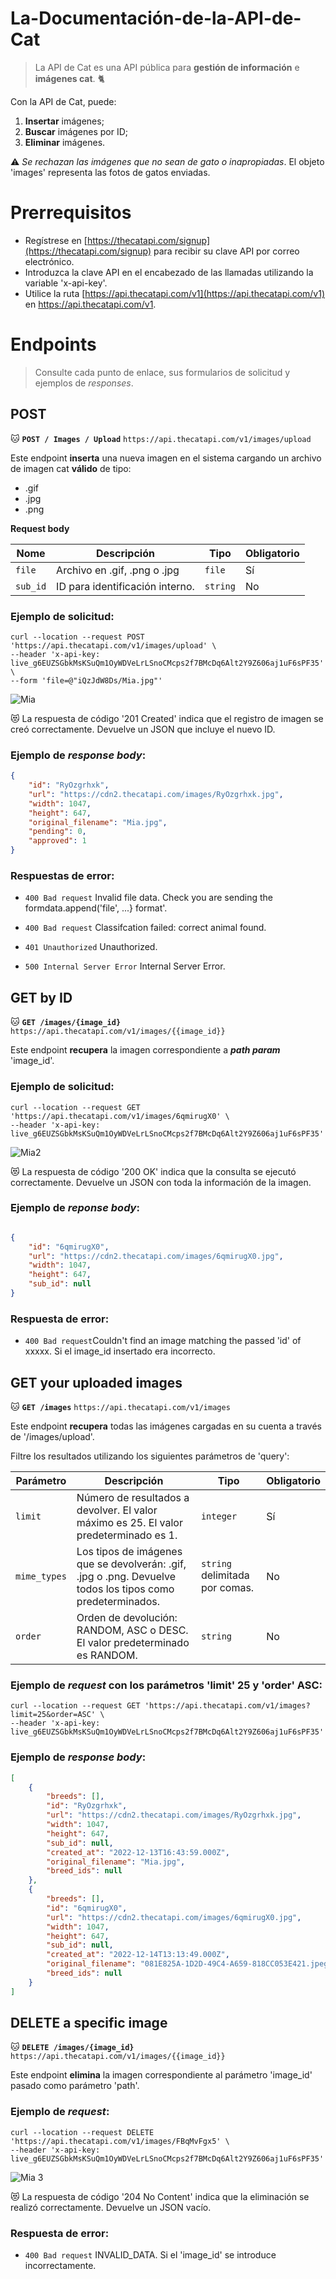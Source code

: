 # La-Documentación-de-la-API-de-Cat

>
> La API de Cat es una API pública para **gestión de información** e **imágenes cat**. 🐈

Con la API de Cat, puede:

1. **Insertar** imágenes;
2. **Buscar** imágenes por ID;
3. **Eliminar** imágenes.

⚠️ _Se rechazan las imágenes que no sean de gato o inapropiadas_. El objeto 'images' representa las fotos de gatos enviadas.

# Prerrequisitos

- Regístrese en [https://thecatapi.com/signup](https://thecatapi.com/signup) para recibir su clave API por correo electrónico.
- Introduzca la clave API en el encabezado de las llamadas utilizando la variable 'x-api-key'.
- Utilice la ruta [https://api.thecatapi.com/v1](https://api.thecatapi.com/v1) en https://api.thecatapi.com/v1.

# Endpoints

>
> Consulte cada punto de enlace, sus formularios de solicitud y ejemplos de _responses_.

## POST

🐱 **`POST / Images / Upload`** `https://api.thecatapi.com/v1/images/upload`

Este endpoint **inserta** una nueva imagen en el sistema cargando un archivo de imagen cat **válido** de tipo:

- .gif
- .jpg
- .png

**Request body**

| Nome | Descripción | Tipo | Obligatorio |  
|------|-----------|------|-------------|
| `file` | Archivo en .gif, .png o .jpg | `file` | Sí |
| `sub_id` | ID para identificación interno. | `string` | No |


### **Ejemplo de solicitud:**

```
curl --location --request POST 'https://api.thecatapi.com/v1/images/upload' \
--header 'x-api-key: live_g6EUZSGbkMsKSuQm1OyWDVeLrLSnoCMcps2f7BMcDq6Alt2Y9Z606aj1uF6sPF35' \
--form 'file=@"iQzJdW8Ds/Mia.jpg"'
```

![Mia](https://user-images.githubusercontent.com/105396649/207432035-c638a387-f243-4983-8af5-fcf7e0c94011.jpg)

😻 La respuesta de código '201 Created' indica que el registro de imagen se creó correctamente. Devuelve un JSON que incluye el nuevo ID.

### **Ejemplo de _response body_:**

``` json
{
    "id": "RyOzgrhxk",    
    "url": "https://cdn2.thecatapi.com/images/RyOzgrhxk.jpg",   
    "width": 1047,    
    "height": 647,    
    "original_filename": "Mia.jpg",    
    "pending": 0,    
    "approved": 1  
}
```

### **Respuestas de error:**

-  `400 Bad request` Invalid file data. Check you are sending the formdata.append('file', ...} format'.

-  `400 Bad request` Classifcation failed: correct animal found.

-  `401 Unauthorized` Unauthorized.

-  `500 Internal Server Error` Internal Server Error. 

## GET by ID

🐱 **`GET /images/{image_id}`** `https://api.thecatapi.com/v1/images/{{image_id}}`

Este endpoint **recupera** la imagen correspondiente a **_path param_** 'image_id'.

### **Ejemplo de solicitud:**

```
curl --location --request GET 'https://api.thecatapi.com/v1/images/6qmirugX0' \
--header 'x-api-key: live_g6EUZSGbkMsKSuQm1OyWDVeLrLSnoCMcps2f7BMcDq6Alt2Y9Z606aj1uF6sPF35'
```

![Mia2](https://user-images.githubusercontent.com/105396649/207641262-48edba35-f423-4835-84ce-7f9109237485.jpg)

😻 La respuesta de código '200 OK' indica que la consulta se ejecutó correctamente. Devuelve un JSON con toda la información de la imagen.

### **Ejemplo de _reponse body_:**

``` json

{
    "id": "6qmirugX0",
    "url": "https://cdn2.thecatapi.com/images/6qmirugX0.jpg",
    "width": 1047,
    "height": 647,
    "sub_id": null
}

```

### **Respuesta de error:**

-  `400 Bad request`Couldn't find an image matching the passed 'id' of xxxxx. Si el image_id insertado era incorrecto. 

## GET your uploaded images 

🐱 **`GET /images`** `https://api.thecatapi.com/v1/images`

Este endpoint **recupera** todas las imágenes cargadas en su cuenta a través de '/images/upload'.

Filtre los resultados utilizando los siguientes parámetros de 'query':

| Parámetro |    Descripción      | Tipo | Obligatorio |
|------------|--------------------|------|------------|
| `limit`  | Número de resultados a devolver. El valor máximo es 25. El valor predeterminado es 1. | `integer` | Sí |
| `mime_types` | Los tipos de imágenes que se devolverán: .gif, .jpg o .png. Devuelve todos los tipos como predeterminados. | `string` delimitada por comas. | No |
| `order` | Orden de devolución: RANDOM, ASC o DESC. El valor predeterminado es RANDOM. | `string` | No |

### **Ejemplo de _request_ con los parámetros 'limit' 25 y 'order' ASC:**

``` 
curl --location --request GET 'https://api.thecatapi.com/v1/images?limit=25&order=ASC' \
--header 'x-api-key: live_g6EUZSGbkMsKSuQm1OyWDVeLrLSnoCMcps2f7BMcDq6Alt2Y9Z606aj1uF6sPF35'
```

### **Ejemplo de _response body_:**

``` json
[
    {
        "breeds": [],
        "id": "RyOzgrhxk",
        "url": "https://cdn2.thecatapi.com/images/RyOzgrhxk.jpg",
        "width": 1047,
        "height": 647,
        "sub_id": null,
        "created_at": "2022-12-13T16:43:59.000Z",
        "original_filename": "Mia.jpg",
        "breed_ids": null
    },
    {
        "breeds": [],
        "id": "6qmirugX0",
        "url": "https://cdn2.thecatapi.com/images/6qmirugX0.jpg",
        "width": 1047,
        "height": 647,
        "sub_id": null,
        "created_at": "2022-12-14T13:13:49.000Z",
        "original_filename": "081E825A-1D2D-49C4-A659-818CC053E421.jpeg",
        "breed_ids": null
    }
]

```

## DELETE a specific image 

🐱 **`DELETE /images/{image_id}`** `https://api.thecatapi.com/v1/images/{{image_id}}`

Este endpoint **elimina** la imagen correspondiente al parámetro 'image_id' pasado como parámetro 'path'.

### **Ejemplo de _request_:**

``` 
curl --location --request DELETE 'https://api.thecatapi.com/v1/images/FBqMvFgx5' \
--header 'x-api-key: live_g6EUZSGbkMsKSuQm1OyWDVeLrLSnoCMcps2f7BMcDq6Alt2Y9Z606aj1uF6sPF35'
``` 

![Mia 3](https://user-images.githubusercontent.com/105396649/207685891-74ba01fd-4ff1-4953-a095-41d839b3c02c.jpg)


😻 La respuesta de código '204 No Content' indica que la eliminación se realizó correctamente. Devuelve un JSON vacío.


### **Respuesta de error:**

-  `400 Bad request` INVALID_DATA. Si el 'image_id' se introduce incorrectamente.
